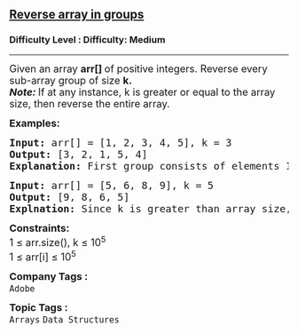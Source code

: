 <h2><a href="https://www.geeksforgeeks.org/problems/reverse-array-in-groups0255/1?page=1&difficulty=Medium&status=unsolved&sortBy=submissions">Reverse array in groups</a></h2><h3>Difficulty Level : Difficulty: Medium</h3><hr><div class="problems_problem_content__Xm_eO"><p><span style="font-size: 18px;">Given an array <strong>arr[] </strong>of positive integers. Reverse every sub-array group of size <strong>k.<br></strong></span><span style="font-size: 18px;"><strong><em>Note: </em></strong>If at any instance, k is greater or equal to the array size, then reverse the entire array.&nbsp;</span></p>
<p><span style="font-size: 18px;"><strong>Examples:</strong></span></p>
<pre><span style="font-size: 18px;"><strong>Input: </strong>arr[] = [1, 2, 3, 4, 5], k = 3<br><strong>Output:</strong> [3, 2, 1, 5, 4]<strong>
Explanation: </strong>First group consists of elements 1, 2, 3. Second group consists of 4, 5.</span></pre>
<pre><span style="font-size: 18px;"><strong>Input: </strong>arr[] = [5, 6, 8, 9], k = 5<br><strong>Output: </strong>[9, 8, 6, 5]<br><strong>Explnation: </strong>Since k is greater than array size, the entire array is reversed.</span></pre>
<p><span style="font-size: 18px;"><strong>Constraints:</strong><br>1 ≤ arr.size(), k ≤ 10<sup>5</sup><br>1 ≤ arr[i] ≤ 10<sup>5</sup></span></p></div><p><span style=font-size:18px><strong>Company Tags : </strong><br><code>Adobe</code>&nbsp;<br><p><span style=font-size:18px><strong>Topic Tags : </strong><br><code>Arrays</code>&nbsp;<code>Data Structures</code>&nbsp;